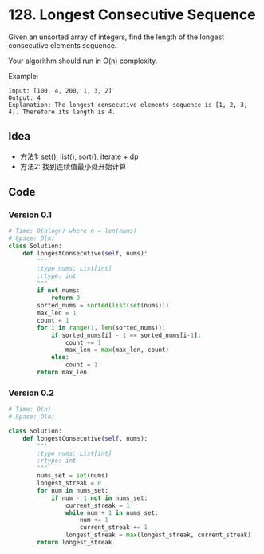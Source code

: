 # 128. Longest Consecutive Sequence


Given an unsorted array of integers, find the length of the longest consecutive elements sequence.

Your algorithm should run in O(n) complexity.

Example:

```
Input: [100, 4, 200, 1, 3, 2]
Output: 4
Explanation: The longest consecutive elements sequence is [1, 2, 3, 4]. Therefore its length is 4.
```

## Idea 

* 方法1: set(), list(), sort(), iterate + dp 
* 方法2: 找到连续值最小处开始计算

## Code 

### Version 0.1

``` python
# Time: O(nlogn) where n = len(nums)
# Space: O(n)
class Solution:
    def longestConsecutive(self, nums):
        """
        :type nums: List[int]
        :rtype: int
        """
        if not nums:
            return 0
        sorted_nums = sorted(list(set(nums)))
        max_len = 1
        count = 1
        for i in range(1, len(sorted_nums)):
            if sorted_nums[i] - 1 == sorted_nums[i-1]:
                count += 1
                max_len = max(max_len, count)
            else:
                count = 1
        return max_len
```

### Version 0.2 

``` python
# Time: O(n)
# Space: O(n)

class Solution:
    def longestConsecutive(self, nums):
        """
        :type nums: List[int]
        :rtype: int
        """
        nums_set = set(nums)
        longest_streak = 0
        for num in nums_set:
            if num - 1 not in nums_set:
                current_streak = 1
                while num + 1 in nums_set:
                    num += 1
                    current_streak += 1
                longest_streak = max(longest_streak, current_streak)
        return longest_streak
```
